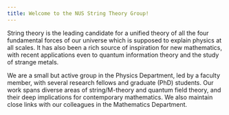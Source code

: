 ```yaml
---
title: Welcome to the NUS String Theory Group!
---
```


String theory is the leading candidate for a unified theory of all the four fundamental forces of our universe which is supposed to explain physics at all scales. It has also been a rich source of inspiration for new mathematics, with recent applications even to quantum information theory and the study of strange metals.

We are a small but active group in the Physics Department, led by a faculty member, with several research fellows and graduate (PhD) students. Our work spans diverse areas of string/M-theory and quantum field theory, and their deep implications for contemporary mathematics. We also maintain close links with our colleagues in the Mathematics Department.
